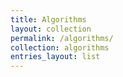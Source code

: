 ```yaml
---
title: Algorithms
layout: collection
permalink: /algorithms/
collection: algorithms
entries_layout: list 
---
```


